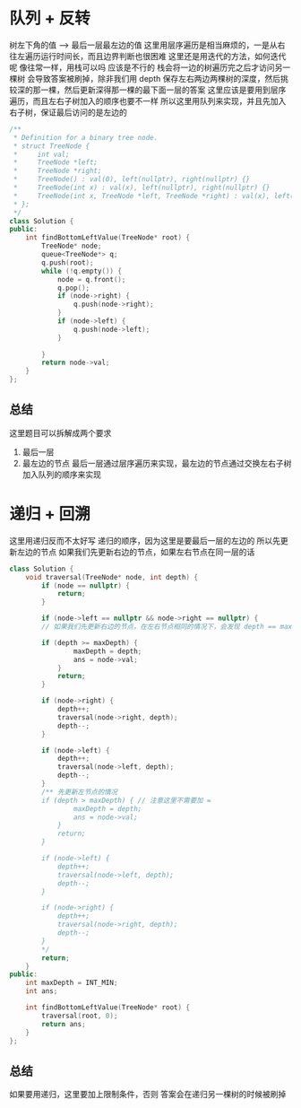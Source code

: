 # 队列 + 反转
树左下角的值 --> 最后一层最左边的值
这里用层序遍历是相当麻烦的，一是从右往左遍历运行时间长，而且边界判断也很困难
这里还是用迭代的方法，如何迭代呢
像往常一样，用栈可以吗
应该是不行的 栈会将一边的树遍历完之后才访问另一棵树 会导致答案被刷掉，除非我们用 depth 保存左右两边两棵树的深度，然后挑较深的那一棵，然后更新深得那一棵的最下面一层的答案
这里应该是要用到层序遍历，而且左右子树加入的顺序也要不一样
所以这里用队列来实现，并且先加入右子树，保证最后访问的是左边的
```c++
/**
 * Definition for a binary tree node.
 * struct TreeNode {
 *     int val;
 *     TreeNode *left;
 *     TreeNode *right;
 *     TreeNode() : val(0), left(nullptr), right(nullptr) {}
 *     TreeNode(int x) : val(x), left(nullptr), right(nullptr) {}
 *     TreeNode(int x, TreeNode *left, TreeNode *right) : val(x), left(left), right(right) {}
 * };
 */
class Solution {
public:
    int findBottomLeftValue(TreeNode* root) {
        TreeNode* node;
        queue<TreeNode*> q;
        q.push(root);
        while (!q.empty()) {
            node = q.front();
            q.pop();
            if (node->right) {
                q.push(node->right);
            }
            if (node->left) {
                q.push(node->left);
            }
            
        }
        return node->val;
    }   
};
```
## 总结
这里题目可以拆解成两个要求 
1. 最后一层 
2. 最左边的节点
最后一层通过层序遍历来实现，最左边的节点通过交换左右子树加入队列的顺序来实现

# 递归 + 回溯
这里用递归反而不太好写
递归的顺序，因为这里是要最后一层的左边的 所以先更新左边的节点
如果我们先更新右边的节点，如果左右节点在同一层的话
```c++
class Solution {
    void traversal(TreeNode* node, int depth) {
        if (node == nullptr) {
            return;
        }

        if (node->left == nullptr && node->right == nullptr) {
        // 如果我们先更新右边的节点，在左右节点相同的情况下，会发现 depth == maxDepth 所以这里要加上 =

        if (depth >= maxDepth) {
                maxDepth = depth;
                ans = node->val;
            }
            return;
        }

        if (node->right) {
            depth++;
            traversal(node->right, depth);
            depth--;
        }

        if (node->left) {
            depth++;
            traversal(node->left, depth);
            depth--;
        }
        /** 先更新左节点的情况
        if (depth > maxDepth) { // 注意这里不需要加 =
                maxDepth = depth;
                ans = node->val;
            }
            return;
        }

        if (node->left) {
            depth++;
            traversal(node->left, depth);
            depth--;
        }

        if (node->right) {
            depth++;
            traversal(node->right, depth);
            depth--;
        }
        */
        return;
    }
public:
    int maxDepth = INT_MIN;
    int ans;

    int findBottomLeftValue(TreeNode* root) {
        traversal(root, 0);
        return ans;
    }
};
```

## 总结
如果要用递归，这里要加上限制条件，否则 答案会在递归另一棵树的时候被刷掉